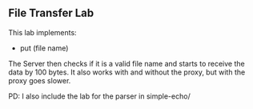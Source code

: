 ## File Transfer Lab

This lab implements:
* put (file name)

The Server then checks if it is a valid file name and starts to receive the data by 100 bytes.
It also works with and without the proxy, but with the proxy goes slower.

PD: I also include the lab for the parser in simple-echo/
